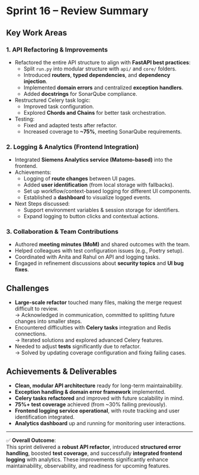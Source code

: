 # Sprint 16 – Review Summary

## Key Work Areas

### 1. API Refactoring & Improvements
- Refactored the entire API structure to align with **FastAPI best practices**:
  - Split `run.py` into modular structure with `api/` and `core/` folders.
  - Introduced **routers**, **typed dependencies**, and **dependency injection**.
  - Implemented **domain errors** and centralized **exception handlers**.
  - Added **docstrings** for SonarQube compliance.
- Restructured Celery task logic:
  - Improved task configuration.
  - Explored **Chords and Chains** for better task orchestration.
- Testing:
  - Fixed and adapted tests after refactor.
  - Increased coverage to **~75%**, meeting SonarQube requirements.

### 2. Logging & Analytics (Frontend Integration)
- Integrated **Siemens Analytics service (Matomo-based)** into the frontend.
- Achievements:
  - Logging of **route changes** between UI pages.
  - Added **user identification** (from local storage with fallbacks).
  - Set up workflow/context-based logging for different UI components.
  - Established a **dashboard** to visualize logged events.
- Next Steps discussed:
  - Support environment variables & session storage for identifiers.
  - Expand logging to button clicks and contextual actions.

### 3. Collaboration & Team Contributions
- Authored **meeting minutes (MoM)** and shared outcomes with the team.
- Helped colleagues with test configuration issues (e.g., Poetry setup).
- Coordinated with Anita and Rahul on API and logging tasks.
- Engaged in refinement discussions about **security topics** and **UI bug fixes**.

## Challenges
- **Large-scale refactor** touched many files, making the merge request difficult to review.  
  → Acknowledged in communication, committed to splitting future changes into smaller steps.
- Encountered difficulties with **Celery tasks** integration and Redis connections.  
  → Iterated solutions and explored advanced Celery features.
- Needed to adjust **tests** significantly due to refactor.  
  → Solved by updating coverage configuration and fixing failing cases.

## Achievements & Deliverables
- **Clean, modular API architecture** ready for long-term maintainability.
- **Exception handling & domain error framework** implemented.
- **Celery tasks refactored** and improved with future scalability in mind.
- **75%+ test coverage** achieved (from ~30% failing previously).
- **Frontend logging service operational**, with route tracking and user identification integrated.
- **Analytics dashboard** up and running for monitoring user interactions.

---

✅ **Overall Outcome**:  
This sprint delivered a **robust API refactor**, introduced **structured error handling**, boosted **test coverage**, and successfully **integrated frontend logging** with analytics. These improvements significantly enhance maintainability, observability, and readiness for upcoming features.
